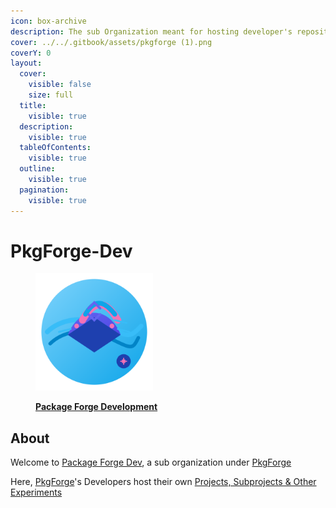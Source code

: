 ```yaml
---
icon: box-archive
description: The sub Organization meant for hosting developer's repositories
cover: ../../.gitbook/assets/pkgforge (1).png
coverY: 0
layout:
  cover:
    visible: false
    size: full
  title:
    visible: true
  description:
    visible: true
  tableOfContents:
    visible: true
  outline:
    visible: true
  pagination:
    visible: true
---
```


# PkgForge-Dev

<figure><img src="../../.gitbook/assets/pkgforge-dev.png" alt="" width="188"><figcaption><p><a href="https://github.com/pkgforge-dev"><strong>Package Forge Development</strong></a></p></figcaption></figure>

## About

Welcome to [Package Forge Dev](https://github.com/pkgforge-dev), a sub organization under [PkgForge](https://github.com/pkgforge)

Here, [PkgForge](https://github.com/orgs/pkgforge-dev/people)'s Developers host their own [Projects, Subprojects & Other Experiments](projects/)
